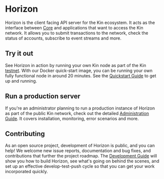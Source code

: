 # Horizon

Horizon is the client facing API server for the Kin ecosystem.  It acts as the interface between [Core](https://www.stellar.org/developers/stellar-core/software/admin.html) and applications that want to access the Kin network. It allows you to submit transactions to the network, check the status of accounts, subscribe to event streams and more.

## Try it out
See Horizon in action by running your own Kin node as part of the Kin [testnet](https://www.stellar.org/developers/guides/concepts/test-net.html). With our Docker quick-start image, you can be running your own fully functional node in around 20 minutes. See the [Quickstart Guide](internal/docs/quickstart.md) to get up and running.

## Run a production server
If you're an administrator planning to run a production instance of Horizon as part of the public Kin network, check out the detailed [Administration Guide](internal/docs/admin.md). It covers installation, monitoring, error scenarios and more.

## Contributing
As an open source project, development of Horizon is public, and you can help! We welcome new issue reports, documentation and bug fixes, and contributions that further the project roadmap. The [Development Guide](internal/docs/developing.md) will show you how to build Horizon, see what's going on behind the scenes, and set up an effective develop-test-push cycle so that you can get your work incorporated quickly.
